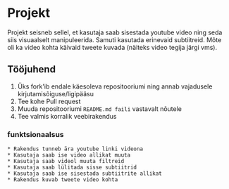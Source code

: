 # Projekt

Projekt seisneb sellel, et kasutaja saab sisestada youtube video ning seda siis visuaalselt manipuleerida. Samuti kasutada erinevaid subtiitreid.
Mõte oli ka video kohta käivaid tweete kuvada (näiteks video tegija järgi vms).

## Tööjuhend
1. Üks fork'ib endale käesoleva repositooriumi ning annab vajadusele kirjutamisõiguse/ligipääsu
1. Tee kohe Pull request
1. Muuda repositooriumi `README.md faili` vastavalt nõutele
1. Tee valmis korralik veebirakendus

### funktsionaalsus


    * Rakendus tunneb ära youtube linki videona
    * Kasutaja saab ise video allikat muuta
    * Kasutaja saab videol muuta filtreid
    * Kasutaja saab lülitada sisse subtiitrid
    * Kasutaja saab ise sisestada subtiitrite allikat
    * Rakendus kuvab tweete video kohta
